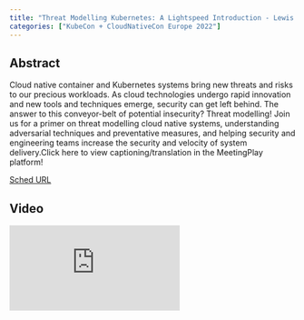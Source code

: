 ```yaml
---
title: "Threat Modelling Kubernetes: A Lightspeed Introduction - Lewis Denham-Parry, Control Plane"
categories: ["KubeCon + CloudNativeCon Europe 2022"]
---
```


## Abstract

Cloud native container and Kubernetes systems bring new threats and risks to our precious workloads. As cloud technologies undergo rapid innovation and new tools and techniques emerge, security can get left behind. The answer to this conveyor-belt of potential insecurity? Threat modelling! Join us for a primer on threat modelling cloud native systems, understanding adversarial techniques and preventative measures, and helping security and engineering teams increase the security and velocity of system delivery.Click here to view captioning/translation in the MeetingPlay platform!

[Sched URL](https://kccnceu2022.sched.com/event/103674416a61fa81c44cdbeadc8b9443)

## Video

<iframe src="https://www.youtube.com/embed/gkXoYFKqQkE" frameborder="0" allow="accelerometer; autoplay; encrypted-media; gyroscope; picture-in-picture" allowfullscreen></iframe>

